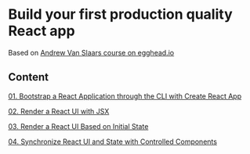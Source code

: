 # Build your first production quality React app

Based on [Andrew Van Slaars course on egghead.io](https://egghead.io/courses/build-your-first-production-quality-react-app)

## Content
[01. Bootstrap a React Application through the CLI with Create React App](https://github.com/xgirma/build-your-first-production-quality-react-app/tree/ch.01)

[02. Render a React UI with JSX](https://github.com/xgirma/build-your-first-production-quality-react-app/tree/ch.02)

[03. Render a React UI Based on Initial State](https://github.com/xgirma/build-your-first-production-quality-react-app/tree/ch.03)

[04. Synchronize React UI and State with Controlled Components](https://github.com/xgirma/build-your-first-production-quality-react-app/tree/ch.04)
